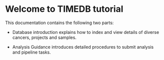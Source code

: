 # Welcome to TIMEDB tutorial

This documentation contains the following two parts: 

- Database introduction explains how to index and view details of diverse cancers, projects and samples.

- Analysis Guidance introduces detailed procedures to submit analysis and pipeline tasks.